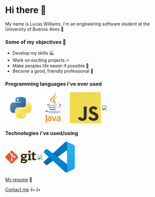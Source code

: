# Hi there :metal:
My name is Lucas Williams, i'm an engineering software student at the University of Buenos Aires :orange_book:

### Some of my objectives :man: 
* Develop my skills :computer:
* Work on exciting projects :fire:
* Make peoples life easier if possible :raised_hands:
* Become a good, friendly professional :muscle:

### Programming languages i've ever used
<a href="URL_REDIRECT" target="blank"><img align="center" src="https://raw.githubusercontent.com/github/explore/80688e429a7d4ef2fca1e82350fe8e3517d3494d/topics/python/python.png" height="100" /></a>
<a href="URL_REDIRECT" target="blank"><img align="center" src="https://raw.githubusercontent.com/github/explore/80688e429a7d4ef2fca1e82350fe8e3517d3494d/topics/java/java.png" height="100" /></a>
<a href="URL_REDIRECT" target="blank"><img align="center" src="https://raw.githubusercontent.com/github/explore/80688e429a7d4ef2fca1e82350fe8e3517d3494d/topics/javascript/javascript.png" height="100" /></a>
<a href="URL_REDIRECT" target="blank"><img align="center" src="https://simpleicons.org/icons/cplusplus.svg" height="100" /></a>
<!--
<a href="URL_REDIRECT" target="blank"><img align="center" src="URL_TO_YOUR_IMAGE" height="100" /></a>
-->

### Technologies i've used/using
<a href="URL_REDIRECT" target="blank"><img align="center" src="https://raw.githubusercontent.com/github/explore/80688e429a7d4ef2fca1e82350fe8e3517d3494d/topics/git/git.png" height="100" /></a>
<a href="URL_REDIRECT" target="blank"><img align="center" src="https://simpleicons.org/icons/intellijidea.svg" height="100" /></a>
<a href="URL_REDIRECT" target="blank"><img align="center" src="https://raw.githubusercontent.com/github/explore/80688e429a7d4ef2fca1e82350fe8e3517d3494d/topics/visual-studio-code/visual-studio-code.png" height="100" /></a>



<a href="https://drive.google.com/file/d/1ulR21dUbGLPXeQma03YA47Q1NGVKWxOf/view?usp=drive_link">My resume</a> :page_facing_up:

<a href="lucaswilliams0296@gmail.com">Contact me</a> 👍 :thumbsup:

<!--
**lucas96will/lucas96will** is a ✨ _special_ ✨ repository because its `README.md` (this file) appears on your GitHub profile.

Here are some ideas to get you started:

- 🔭 I’m currently working on ...
- 🌱 I’m currently learning ...
- 👯 I’m looking to collaborate on ...
- 🤔 I’m looking for help with ...
- 💬 Ask me about ...
- 📫 How to reach me: ...
- 😄 Pronouns: ...
- ⚡ Fun fact: ...
-->
